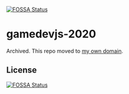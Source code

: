 [![FOSSA Status](https://app.fossa.io/api/projects/git%2Bgithub.com%2FRyuno-Ki%2Fgamedevjs-2020.svg?type=shield)](https://app.fossa.io/projects/git%2Bgithub.com%2FRyuno-Ki%2Fgamedevjs-2020?ref=badge_shield)

# gamedevjs-2020

Archived. This repo moved to [my own domain](https://jaenis.ch/hobbies/coding/repos/ryuno-ki/gamedevjs-2020).

## License
[![FOSSA Status](https://app.fossa.io/api/projects/git%2Bgithub.com%2FRyuno-Ki%2Fgamedevjs-2020.svg?type=large)](https://app.fossa.io/projects/git%2Bgithub.com%2FRyuno-Ki%2Fgamedevjs-2020?ref=badge_large)
